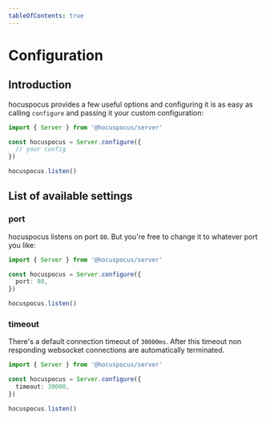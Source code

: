 ```yaml
---
tableOfContents: true
---
```


# Configuration

## Introduction

hocuspocus provides a few useful options and configuring it is as easy as calling `configure` and passing it your custom configuration:

```js
import { Server } from '@hocuspocus/server'

const hocuspocus = Server.configure({
  // your config
})

hocuspocus.listen()
```

## List of available settings

### port

hocuspocus listens on port `80`. But you're free to change it to whatever port you like:

```typescript
import { Server } from '@hocuspocus/server'

const hocuspocus = Server.configure({
  port: 80,
})

hocuspocus.listen()
```

### timeout

There's a default connection timeout of `30000ms`. After this timeout non responding websocket connections are automatically terminated.

```typescript
import { Server } from '@hocuspocus/server'

const hocuspocus = Server.configure({
  timeout: 30000,
})

hocuspocus.listen()
```
